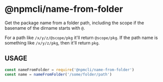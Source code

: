 # @npmcli/name-from-folder

Get the package name from a folder path, including the scope if the basename of the dirname starts with `@`.

For a path like `/x/y/z/@scope/pkg` it'll return `@scope/pkg`. If the path name is something like `/x/y/z/pkg`, then
it'll return `pkg`.

## USAGE

```js
const nameFromFolder = require('@npmcli/name-from-folder')
const name = nameFromFolder('/some/folder/path')
```
